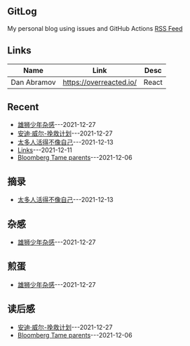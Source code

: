 ## GitLog 
My personal blog using issues and GitHub Actions [RSS Feed](https://bxb100.github.io/blog/feed.xml)
## Links
| Name | Link | Desc |
| ---- | ---- | ---- |
| Dan Abramov | https://overreacted.io/ | React |

## Recent
- [雄狮少年杂感](https://github.com/bxb100/blog/issues/5)---2021-12-27
- [安迪·威尔-挽救计划](https://github.com/bxb100/blog/issues/4)---2021-12-27
- [太多人活得不像自己](https://github.com/bxb100/blog/issues/3)---2021-12-13
- [Links](https://github.com/bxb100/blog/issues/2)---2021-12-11
- [Bloomberg Tame parents](https://github.com/bxb100/blog/issues/1)---2021-12-06

## 摘录
- [太多人活得不像自己](https://github.com/bxb100/blog/issues/3)---2021-12-13


## 杂感
- [雄狮少年杂感](https://github.com/bxb100/blog/issues/5)---2021-12-27


## 煎蛋
- [雄狮少年杂感](https://github.com/bxb100/blog/issues/5)---2021-12-27


## 读后感
- [安迪·威尔-挽救计划](https://github.com/bxb100/blog/issues/4)---2021-12-27
- [Bloomberg Tame parents](https://github.com/bxb100/blog/issues/1)---2021-12-06

